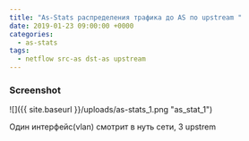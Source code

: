 ```yaml
---
title: "As-Stats распределения трафика до AS по upstream "
date: 2019-01-23 09:00:00 +0000
categories:
  - as-stats
tags:
  - netflow src-as dst-as upstream
---
```



### Screenshot   
![]({{ site.baseurl }}/uploads/as-stats_1.png "as_stat_1")

Один интерфейс(vlan)  смотрит в нуть сети, 3 upstrem

